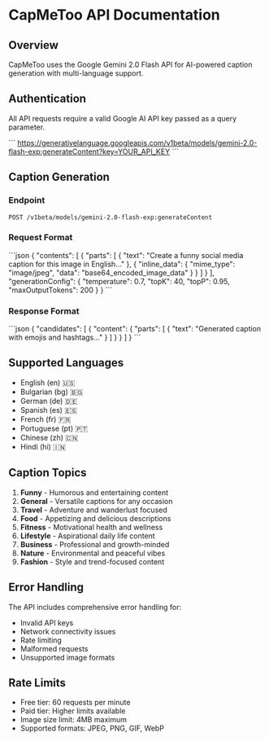 # CapMeToo API Documentation

## Overview
CapMeToo uses the Google Gemini 2.0 Flash API for AI-powered caption generation with multi-language support.

## Authentication
All API requests require a valid Google AI API key passed as a query parameter.

\`\`\`
https://generativelanguage.googleapis.com/v1beta/models/gemini-2.0-flash-exp:generateContent?key=YOUR_API_KEY
\`\`\`

## Caption Generation

### Endpoint
`POST /v1beta/models/gemini-2.0-flash-exp:generateContent`

### Request Format
\`\`\`json
{
  "contents": [
    {
      "parts": [
        {
          "text": "Create a funny social media caption for this image in English..."
        },
        {
          "inline_data": {
            "mime_type": "image/jpeg",
            "data": "base64_encoded_image_data"
          }
        }
      ]
    }
  ],
  "generationConfig": {
    "temperature": 0.7,
    "topK": 40,
    "topP": 0.95,
    "maxOutputTokens": 200
  }
}
\`\`\`

### Response Format
\`\`\`json
{
  "candidates": [
    {
      "content": {
        "parts": [
          {
            "text": "Generated caption with emojis and hashtags..."
          }
        ]
      }
    }
  ]
}
\`\`\`

## Supported Languages
- English (en) 🇺🇸
- Bulgarian (bg) 🇧🇬
- German (de) 🇩🇪
- Spanish (es) 🇪🇸
- French (fr) 🇫🇷
- Portuguese (pt) 🇵🇹
- Chinese (zh) 🇨🇳
- Hindi (hi) 🇮🇳

## Caption Topics
1. **Funny** - Humorous and entertaining content
2. **General** - Versatile captions for any occasion
3. **Travel** - Adventure and wanderlust focused
4. **Food** - Appetizing and delicious descriptions
5. **Fitness** - Motivational health and wellness
6. **Lifestyle** - Aspirational daily life content
7. **Business** - Professional and growth-minded
8. **Nature** - Environmental and peaceful vibes
9. **Fashion** - Style and trend-focused content

## Error Handling
The API includes comprehensive error handling for:
- Invalid API keys
- Network connectivity issues
- Rate limiting
- Malformed requests
- Unsupported image formats

## Rate Limits
- Free tier: 60 requests per minute
- Paid tier: Higher limits available
- Image size limit: 4MB maximum
- Supported formats: JPEG, PNG, GIF, WebP
